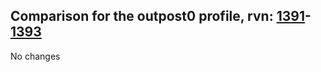 ## Comparison for the outpost0 profile, rvn: [1391](https://github.com/PRO100KatYT/FortniteProfileRevisions/tree/main/profiles/outpost0/1391%20outpost0.json)-[1393](https://github.com/PRO100KatYT/FortniteProfileRevisions/tree/main/profiles/outpost0/1393%20outpost0.json)

No changes
